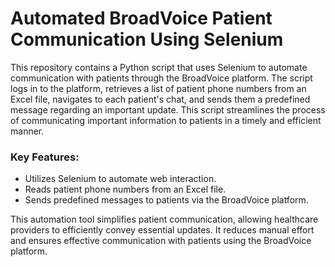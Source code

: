 # Automated BroadVoice Patient Communication Using Selenium

This repository contains a Python script that uses Selenium to automate communication with patients through the BroadVoice platform. The script logs in to the platform, retrieves a list of patient phone numbers from an Excel file, navigates to each patient's chat, and sends them a predefined message regarding an important update. This script streamlines the process of communicating important information to patients in a timely and efficient manner.

### Key Features:
- Utilizes Selenium to automate web interaction.
- Reads patient phone numbers from an Excel file.
- Sends predefined messages to patients via the BroadVoice platform.

This automation tool simplifies patient communication, allowing healthcare providers to efficiently convey essential updates. It reduces manual effort and ensures effective communication with patients using the BroadVoice platform.

